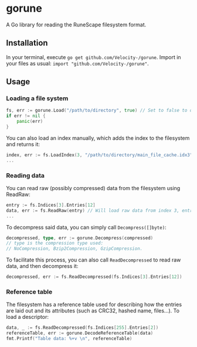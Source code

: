 # gorune
A Go library for reading the RuneScape filesystem format.

## Installation
In your terminal, execute `go get github.com/Velocity-/gorune`. Import in your files as usual: `import "github.com/Velocity-/gorune"`.

## Usage
### Loading a file system
```go
fs, err := gorune.Load("/path/to/directory", true) // Set to false to disable index scanning
if err != nil {
    panic(err)
}
```
You can also load an index manually, which adds the index to the filesystem and returns it:
```go
index, err := fs.LoadIndex(3, "/path/to/directory/main_file_cache.idx3")
...
```

### Reading data
You can read raw (possibly compressed) data from the filesystem using ReadRaw:
```go
entry := fs.Indices[3].Entries[12]
data, err := fs.ReadRaw(entry) // Will load raw data from index 3, entry 12.
...
```

To decompress said data, you can simply call `Decompress([]byte)`:
```go
decompressed, type, err := gorune.Decompress(compressed)
// type is the compression type used: 
// NoCompression, Bzip2Compression, GzipCompression.
```

To facilitate this process, you can also call `ReadDecompressed` to read raw data, and then decompress it:
```go
decompressed, err := fs.ReadDecompressed(fs.Indices[3].Entries[12])
```

### Reference table
The filesystem has a reference table used for describing how the entries are laid out and its attributes (such as CRC32, hashed name, files...). To load a descriptor:
```go
data, _ := fs.ReadDecompressed(fs.Indices[255].Entries[2])
referenceTable, err := gorune.DecodeReferenceTable(data)
fmt.Printf("Table data: %+v \n", referenceTable)
```